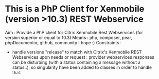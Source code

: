 # This is a PhP Client for Xenmobile (version >10.3) REST Webservice

Aim : Provide a PhP client for Citrix Xenmobile Rest Webservices (for version superior or equal to 10.3)
Means : php, composer, pear, phpDocumentor, github, community I hope :)
Constraints :
  - handle versions "release" to match with Citrix's Xenmobile REST Webservices upon needs or request : provider webservices responses can be disturbing (with a status containing a message without a status..), so singularity have been added to classes in order to handle that.
